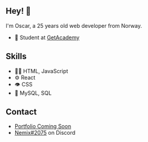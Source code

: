 ## Hey! 👋
I'm Oscar, a 25 years old web developer from Norway.

- 🧭 Student at [GetAcademy](https://getacademy.no)

## Skills
- 👨‍💻 HTML, JavaScript
- ⚙️ React
- 👁️ CSS
- 💽 MySQL, SQL

## Contact
- [Portfolio Coming Soon](https://xnemix.github.io/)
- [Nemix#2075](./) on Discord
